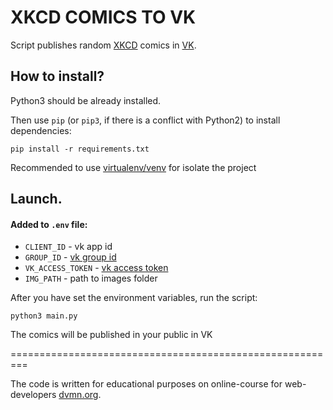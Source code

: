# XKCD COMICS TO VK

Script publishes random [XKCD](https://xkcd.com/) comics in [VK](https://vk.com/).

## How to install?

Python3 should be already installed. 

Then use `pip` (or `pip3`, if there is a conflict with Python2) to install dependencies:

```
pip install -r requirements.txt
```

Recommended to use [virtualenv/venv](https://docs.python.org/3/library/venv.html) for isolate the project
## Launch.
#### Added to `.env` file:
- `CLIENT_ID` - vk app id
- `GROUP_ID` - [vk group id](https://regvk.com/id/)
- `VK_ACCESS_TOKEN` - [vk access token](https://vk.com/dev/implicit_flow_user)
- `IMG_PATH` - path to images folder

After you have set the environment variables, run the script:
```shell
python3 main.py
```
The comics will be published in your public in VK

=========================================================

The code is written for educational purposes on online-course for web-developers [dvmn.org](https://dvmn.org).
 